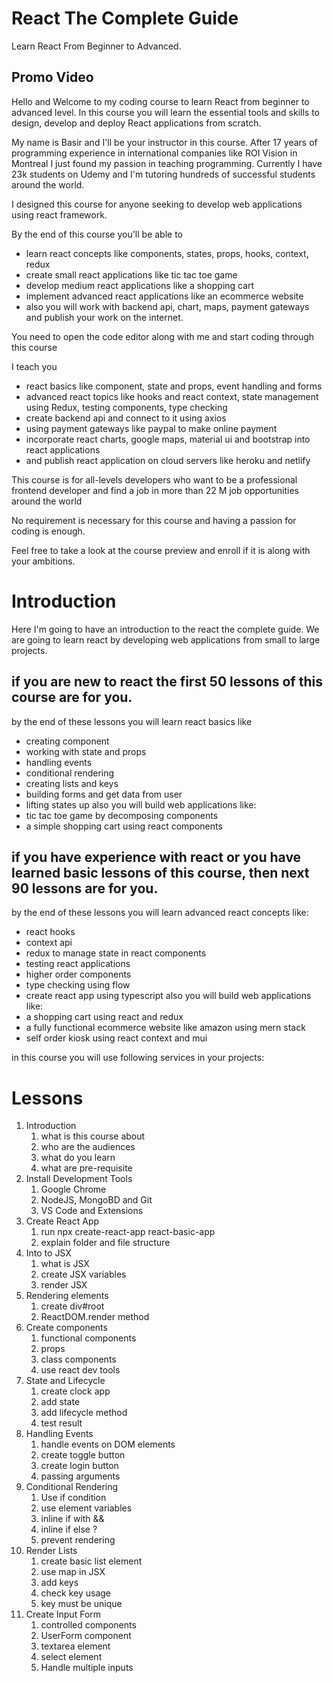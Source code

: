 # React The Complete Guide
Learn React From Beginner to Advanced.

## Promo Video
Hello and Welcome to my coding course to learn React from beginner to advanced level.
In this course you will learn the essential tools and skills to design, develop and deploy React applications from scratch.

My name is Basir and I'll be your instructor in this course. After 17 years of programming experience in international companies like ROI Vision in Montreal I just found my passion in teaching programming. 
Currently I have 23k students on Udemy  and I'm tutoring hundreds of successful students around the world.

I designed this course for anyone seeking to develop web applications using react framework.

By the end of this course you'll be able to
- learn react concepts like components, states, props, hooks, context, redux
- create small react applications like tic tac toe game
- develop medium react applications like a shopping cart
- implement advanced react applications like an ecommerce website
- also you will work with backend api, chart, maps, payment gateways and publish your work on the internet.

You need to open the code editor along with me and start coding through this course

I teach you
- react basics like component, state and props, event handling and forms 
- advanced react topics like hooks and react context, state management using Redux, testing components, type checking
- create backend api and connect to it using axios
- using payment gateways like paypal to make online payment
- incorporate react charts, google maps, material ui and bootstrap into react applications 
- and publish react application on cloud servers like heroku and netlify
 
This course is for all-levels developers who want to be a 
professional frontend developer and find a job in more than 22 M job opportunities around the world

No requirement is necessary for this course and having a passion for coding is enough.

Feel free to take a look at the course preview and enroll if it is along with your ambitions.
 
# Introduction
Here I'm going to have an introduction to the react the complete guide.
We are going to learn react by developing web applications from small to large projects.

## if you are new to react the first 50 lessons of this course are for you.
by the end of these lessons you will learn react basics like
  - creating component
  - working with state and props
  - handling events
  - conditional rendering
  - creating lists and keys
  - building forms and get data from user
  - lifting states up
also you will build web applications like:
- tic tac toe game by decomposing components
- a simple shopping cart using react components

## if you have experience with react or you have learned basic lessons of this course, then next 90 lessons are for you.
by the end of these lessons you will learn advanced react concepts like:
- react hooks
- context api
- redux to manage state in react components
- testing react applications
- higher order components
- type checking using flow
- create react app using typescript
also you will build web applications like:
- a shopping cart using react and redux 
- a fully functional ecommerce website like amazon using mern stack
- self order kiosk using react context and mui

in this course you will use following services in your projects:
  
# Lessons
1. Introduction
   1. what is this course about
   2. who are the audiences
   3. what do you learn
   4. what are pre-requisite
2. Install Development Tools
   1. Google Chrome
   2. NodeJS, MongoBD and Git
   3. VS Code and Extensions
3. Create React App
   1. run npx create-react-app react-basic-app
   2. explain folder and file structure
4. Into to JSX
   1. what is JSX
   2. create JSX variables
   3. render JSX
5. Rendering elements
   1. create div#root
   2. ReactDOM.render method 
6. Create components
   1. functional components
   2. props
   3. class components
   4. use react dev tools
7. State and Lifecycle
   1. create clock app
   2. add state
   3. add lifecycle method
   4. test result
8. Handling Events
   1. handle events on DOM elements
   2. create toggle button
   3. create login button
   4. passing arguments
9. Conditional Rendering
   1.  Use if condition
   2.  use element variables
   3.  inline if with &&
   4.  inline if else ?
   5.  prevent rendering
10. Render Lists
    1.  create basic list element
    2.  use map in JSX
    3.  add keys
    4.  check key usage
    5.  key must be unique
11. Create Input Form
    1.  controlled components
    2.  UserForm component
    3.  textarea element
    4.  select element
    5.  Handle multiple inputs